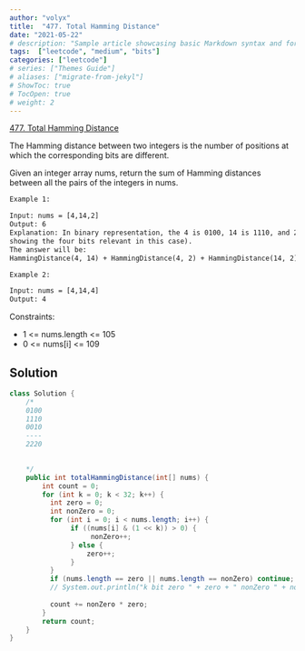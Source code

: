 ```yaml
---
author: "volyx"
title:  "477. Total Hamming Distance"
date: "2021-05-22"
# description: "Sample article showcasing basic Markdown syntax and formatting for HTML elements."
tags:  ["leetcode", "medium", "bits"]
categories: ["leetcode"]
# series: ["Themes Guide"]
# aliases: ["migrate-from-jekyl"]
# ShowToc: true
# TocOpen: true
# weight: 2
---
```


[477. Total Hamming Distance](https://leetcode.com/problems/total-hamming-distance/)

The Hamming distance between two integers is the number of positions at which the corresponding bits are different.

Given an integer array nums, return the sum of Hamming distances between all the pairs of the integers in nums.

```txt
Example 1:

Input: nums = [4,14,2]
Output: 6
Explanation: In binary representation, the 4 is 0100, 14 is 1110, and 2 is 0010 (just
showing the four bits relevant in this case).
The answer will be:
HammingDistance(4, 14) + HammingDistance(4, 2) + HammingDistance(14, 2) = 2 + 2 + 2 = 6.

Example 2:

Input: nums = [4,14,4]
Output: 4
```

Constraints:

- 1 <= nums.length <= 105
- 0 <= nums[i] <= 109

## Solution

```java
class Solution {
    /*
    0100
    1110
    0010
    ----
    2220
      

    */
    public int totalHammingDistance(int[] nums) {
        int count = 0;
        for (int k = 0; k < 32; k++) {
          int zero = 0;
          int nonZero = 0;
          for (int i = 0; i < nums.length; i++) {
               if ((nums[i] & (1 << k)) > 0) {
                    nonZero++;
               } else {
                   zero++;
               }
          }  
          if (nums.length == zero || nums.length == nonZero) continue;    
          // System.out.println("k bit zero " + zero + " nonZero " + nonZero);  
          
          count += nonZero * zero;  
        }
        return count;
    }
}
```
